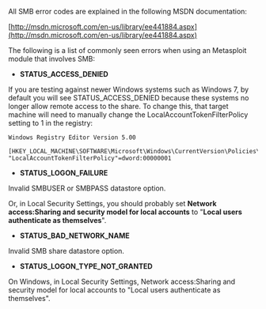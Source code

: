 All SMB error codes are explained in the following MSDN documentation:

[http://msdn.microsoft.com/en-us/library/ee441884.aspx](http://msdn.microsoft.com/en-us/library/ee441884.aspx)

The following is a list of commonly seen errors when using an Metasploit module that involves SMB:

* **STATUS_ACCESS_DENIED**

If you are testing against newer Windows systems such as Windows 7, by default you will see STATUS_ACCESS_DENIED because these systems no longer allow remote access to the share. To change this, that target machine will need to manually change the LocalAccountTokenFilterPolicy setting to 1 in the registry:

```
Windows Registry Editor Version 5.00

[HKEY_LOCAL_MACHINE\SOFTWARE\Microsoft\Windows\CurrentVersion\Policies\System]
"LocalAccountTokenFilterPolicy"=dword:00000001
```

* **STATUS_LOGON_FAILURE**

Invalid SMBUSER or SMBPASS datastore option.

Or, in Local Security Settings, you should probably set **Network access:Sharing and security model for local accounts** to "**Local users authenticate as themselves**".

* **STATUS_BAD_NETWORK_NAME**

Invalid SMB share datastore option.

* **STATUS_LOGON_TYPE_NOT_GRANTED**

On Windows, in Local Security Settings, Network access:Sharing and security model for local accounts to "Local users authenticate as themselves".